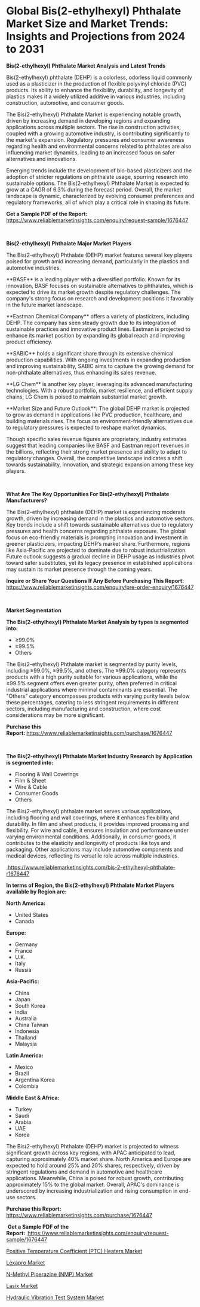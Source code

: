 <p><h1>Global Bis(2-ethylhexyl) Phthalate Market Size and Market Trends: Insights and Projections from 2024 to 2031</h1></p><p><strong>Bis(2-ethylhexyl) Phthalate Market Analysis and Latest Trends</strong></p>
<p><p>Bis(2-ethylhexyl) phthalate (DEHP) is a colorless, odorless liquid commonly used as a plasticizer in the production of flexible polyvinyl chloride (PVC) products. Its ability to enhance the flexibility, durability, and longevity of plastics makes it a widely utilized additive in various industries, including construction, automotive, and consumer goods.</p><p>The Bis(2-ethylhexyl) Phthalate Market is experiencing notable growth, driven by increasing demand in developing regions and expanding applications across multiple sectors. The rise in construction activities, coupled with a growing automotive industry, is contributing significantly to the market's expansion. Regulatory pressures and consumer awareness regarding health and environmental concerns related to phthalates are also influencing market dynamics, leading to an increased focus on safer alternatives and innovations.</p><p>Emerging trends include the development of bio-based plasticizers and the adoption of stricter regulations on phthalate usage, spurring research into sustainable options. The Bis(2-ethylhexyl) Phthalate Market is expected to grow at a CAGR of 6.3% during the forecast period. Overall, the market landscape is dynamic, characterized by evolving consumer preferences and regulatory frameworks, all of which play a critical role in shaping its future.</p></p>
<p><strong>Get a Sample PDF of the Report:&nbsp;</strong> <a href="https://www.reliablemarketinsights.com/enquiry/request-sample/1676447?utm_campaign=1383&utm_medium=2&utm_source=Github&utm_content=ia&utm_term=03102024&utm_id=bis2-ethylhexyl-phthalate">https://www.reliablemarketinsights.com/enquiry/request-sample/1676447</a></p>
<p>&nbsp;</p>
<p><strong>Bis(2-ethylhexyl) Phthalate Major Market Players</strong></p>
<p><p>The Bis(2-ethylhexyl) Phthalate (DEHP) market features several key players poised for growth amid increasing demand, particularly in the plastics and automotive industries.</p><p>**BASF** is a leading player with a diversified portfolio. Known for its innovation, BASF focuses on sustainable alternatives to phthalates, which is expected to drive its market growth despite regulatory challenges. The company's strong focus on research and development positions it favorably in the future market landscape.</p><p>**Eastman Chemical Company** offers a variety of plasticizers, including DEHP. The company has seen steady growth due to its integration of sustainable practices and innovative product lines. Eastman is projected to enhance its market position by expanding its global reach and improving product efficiency.</p><p>**SABIC** holds a significant share through its extensive chemical production capabilities. With ongoing investments in expanding production and improving sustainability, SABIC aims to capture the growing demand for non-phthalate alternatives, thus enhancing its sales revenue.</p><p>**LG Chem** is another key player, leveraging its advanced manufacturing technologies. With a robust portfolio, market resilience, and efficient supply chains, LG Chem is poised to maintain substantial market growth.</p><p>**Market Size and Future Outlook**: The global DEHP market is projected to grow as demand in applications like PVC production, healthcare, and building materials rises. The focus on environment-friendly alternatives due to regulatory pressures is expected to reshape market dynamics.</p><p>Though specific sales revenue figures are proprietary, industry estimates suggest that leading companies like BASF and Eastman report revenues in the billions, reflecting their strong market presence and ability to adapt to regulatory changes. Overall, the competitive landscape indicates a shift towards sustainability, innovation, and strategic expansion among these key players.</p></p>
<p>&nbsp;</p>
<p><strong>What Are The Key Opportunities For Bis(2-ethylhexyl) Phthalate Manufacturers?</strong></p>
<p><p>The Bis(2-ethylhexyl) phthalate (DEHP) market is experiencing moderate growth, driven by increasing demand in the plastics and automotive sectors. Key trends include a shift towards sustainable alternatives due to regulatory pressures and health concerns regarding phthalate exposure. The global focus on eco-friendly materials is prompting innovation and investment in greener plasticizers, impacting DEHP’s market share. Furthermore, regions like Asia-Pacific are projected to dominate due to robust industrialization. Future outlook suggests a gradual decline in DEHP usage as industries pivot toward safer substitutes, yet its legacy presence in established applications may sustain its market presence through the coming years.</p></p>
<p><strong>Inquire or Share Your Questions If Any Before Purchasing This Report:</strong> <a href="https://www.reliablemarketinsights.com/enquiry/pre-order-enquiry/1676447?utm_campaign=1383&utm_medium=2&utm_source=Github&utm_content=ia&utm_term=03102024&utm_id=bis2-ethylhexyl-phthalate">https://www.reliablemarketinsights.com/enquiry/pre-order-enquiry/1676447</a></p>
<p>&nbsp;</p>
<p><strong>Market Segmentation</strong></p>
<p><strong>The Bis(2-ethylhexyl) Phthalate Market Analysis by types is segmented into:</strong></p>
<p><ul><li>≥99.0%</li><li>≥99.5%</li><li>Others</li></ul></p>
<p><p>The Bis(2-ethylhexyl) Phthalate market is segmented by purity levels, including ≥99.0%, ≥99.5%, and others. The ≥99.0% category represents products with a high purity suitable for various applications, while the ≥99.5% segment offers even greater purity, often preferred in critical industrial applications where minimal contaminants are essential. The "Others" category encompasses products with varying purity levels below these percentages, catering to less stringent requirements in different sectors, including manufacturing and construction, where cost considerations may be more significant.</p></p>
<p><strong>Purchase this Report:&nbsp;</strong><a href="https://www.reliablemarketinsights.com/purchase/1676447?utm_campaign=1383&utm_medium=2&utm_source=Github&utm_content=ia&utm_term=03102024&utm_id=bis2-ethylhexyl-phthalate">https://www.reliablemarketinsights.com/purchase/1676447</a></p>
<p>&nbsp;</p>
<p><strong>The Bis(2-ethylhexyl) Phthalate Market Industry Research by Application is segmented into:</strong></p>
<p><ul><li>Flooring & Wall Coverings</li><li>Film & Sheet</li><li>Wire & Cable</li><li>Consumer Goods</li><li>Others</li></ul></p>
<p><p>The Bis(2-ethylhexyl) phthalate market serves various applications, including flooring and wall coverings, where it enhances flexibility and durability. In film and sheet products, it provides improved processing and flexibility. For wire and cable, it ensures insulation and performance under varying environmental conditions. Additionally, in consumer goods, it contributes to the elasticity and longevity of products like toys and packaging. Other applications may include automotive components and medical devices, reflecting its versatile role across multiple industries.</p></p>
<p><a href="https://www.reliablemarketinsights.com/bis-2-ethylhexyl-phthalate-r1676447?utm_campaign=1383&utm_medium=2&utm_source=Github&utm_content=ia&utm_term=03102024&utm_id=bis2-ethylhexyl-phthalate">&nbsp;https://www.reliablemarketinsights.com/bis-2-ethylhexyl-phthalate-r1676447</a></p>
<p><strong>In terms of Region, the Bis(2-ethylhexyl) Phthalate Market Players available by Region are:</strong></p>
<p>
    <p> <strong> North America: </strong>
        <ul>
            <li>United States</li>
            <li>Canada</li>
        </ul>
        </p> 
    <p> <strong> Europe: </strong>
        <ul>
            <li>Germany</li>
            <li>France</li>
            <li>U.K.</li>
            <li>Italy</li>
            <li>Russia</li>
        </ul>
        </p> 
    <p> <strong> Asia-Pacific: </strong>
        <ul>
            <li>China</li>
            <li>Japan</li>
            <li>South Korea</li>
            <li>India</li>
            <li>Australia</li>
            <li>China Taiwan</li>
            <li>Indonesia</li>
            <li>Thailand</li>
            <li>Malaysia</li>
        </ul>
        </p> 
    <p> <strong> Latin America: </strong>
        <ul>
            <li>Mexico</li>
            <li>Brazil</li>
            <li>Argentina Korea</li>
            <li>Colombia</li>
        </ul>
        </p> 
    <p> <strong> Middle East & Africa: </strong>
        <ul>
            <li>Turkey</li>
            <li>Saudi</li>
            <li>Arabia</li>
            <li>UAE</li>
            <li>Korea</li>
        </ul>
    </p>
    </p>
<p><p>The Bis(2-ethylhexyl) Phthalate (DEHP) market is projected to witness significant growth across key regions, with APAC anticipated to lead, capturing approximately 40% market share. North America and Europe are expected to hold around 25% and 20% shares, respectively, driven by stringent regulations and demand in automotive and healthcare applications. Meanwhile, China is poised for robust growth, contributing approximately 15% to the global market. Overall, APAC's dominance is underscored by increasing industrialization and rising consumption in end-use sectors.</p></p>
<p><strong>Purchase this Report: </strong><a href="https://www.reliablemarketinsights.com/purchase/1676447?utm_campaign=1383&utm_medium=2&utm_source=Github&utm_content=ia&utm_term=03102024&utm_id=bis2-ethylhexyl-phthalate">https://www.reliablemarketinsights.com/purchase/1676447</a></p>
<p>&nbsp;<strong>Get a Sample PDF of the Report:&nbsp;&nbsp;</strong><a href="https://www.reliablemarketinsights.com/enquiry/request-sample/1676447?utm_campaign=1383&utm_medium=2&utm_source=Github&utm_content=ia&utm_term=03102024&utm_id=bis2-ethylhexyl-phthalate">https://www.reliablemarketinsights.com/enquiry/request-sample/1676447</a></p>
<p><strong></strong></p>
<p><p><a href="https://issuu.com/reportprime-2/docs/positive-temperature-coefficient-pt_21927e9bf186fe?utm_campaign=1383&utm_medium=2&utm_source=Github&utm_content=ia&utm_term=03102024&utm_id=bis2-ethylhexyl-phthalate">Positive Temperature Coefficient (PTC) Heaters Market</a></p><p><a href="https://www.linkedin.com/pulse/lexapro-market-evolution-global-trends-regional-dynamics-jhcoe?utm_campaign=1383&utm_medium=2&utm_source=Github&utm_content=ia&utm_term=03102024&utm_id=bis2-ethylhexyl-phthalate">Lexapro Market</a></p><p><a href="https://github.com/Krish2023na/Market-Research-Report-List-6/blob/main/n-methyl-piperazine-nmp-market.md?utm_campaign=1383&utm_medium=2&utm_source=Github&utm_content=ia&utm_term=03102024&utm_id=bis2-ethylhexyl-phthalate">N-Methyl Piperazine (NMP) Market</a></p><p><a href="https://www.linkedin.com/pulse/mapping-lasix-market-trends-challenges-breakthroughs-2024-zu4ue?utm_campaign=1383&utm_medium=2&utm_source=Github&utm_content=ia&utm_term=03102024&utm_id=bis2-ethylhexyl-phthalate">Lasix Market</a></p><p><a href="https://issuu.com/reportprime-2/docs/hydraulic-vibration-test-system-mar_f31974e3a57bb9?utm_campaign=1383&utm_medium=2&utm_source=Github&utm_content=ia&utm_term=03102024&utm_id=bis2-ethylhexyl-phthalate">Hydraulic Vibration Test System Market</a></p></p>
